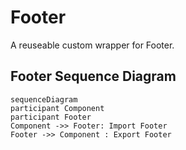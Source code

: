 # Footer
A reuseable custom wrapper for Footer.

## Footer Sequence Diagram
```mermaid
sequenceDiagram
participant Component
participant Footer
Component ->> Footer: Import Footer
Footer ->> Component : Export Footer
```

